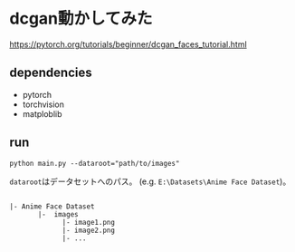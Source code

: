

# dcgan動かしてみた

https://pytorch.org/tutorials/beginner/dcgan_faces_tutorial.html

## dependencies

- pytorch
- torchvision
- matploblib



## run


```
python main.py --dataroot="path/to/images"
```



`dataroot`はデータセットへのパス。
(e.g. `E:\Datasets\Anime Face Dataset`)。



```

|- Anime Face Dataset
       |-  images
             |- image1.png
             |- image2.png
             |- ...


```

